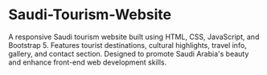 # Saudi-Tourism-Website
A responsive Saudi tourism website built using HTML, CSS, JavaScript, and Bootstrap 5. Features tourist destinations, cultural highlights, travel info, gallery, and contact section. Designed to promote Saudi Arabia's beauty and enhance front-end web development skills.
